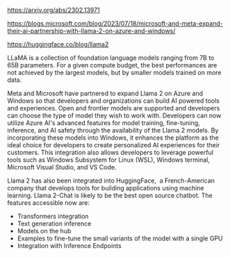 https://arxiv.org/abs/2302.13971

https://blogs.microsoft.com/blog/2023/07/18/microsoft-and-meta-expand-their-ai-partnership-with-llama-2-on-azure-and-windows/

https://huggingface.co/blog/llama2

LLaMA is a collection of foundation
language models ranging from 7B to 65B
parameters. For a given compute budget, the best performances are not achieved by the largest models, but by smaller models trained on more data. 

Meta and Microsoft have partnered to expand Llama 2 on Azure and Windows so that developers and organizations can build AI powered tools and experiences. Open and frontier models are supported and developers can choose the type of model they wish to work with.
Developers can now utilize Azure AI's advanced features for model training, fine-tuning, inference, and AI safety through the availability of the Llama 2 models. By incorporating these models into Windows, it enhances the platform as the ideal choice for developers to create personalized AI experiences for their customers. This integration also allows developers to leverage powerful tools such as Windows Subsystem for Linux (WSL), Windows terminal, Microsoft Visual Studio, and VS Code.

Llama 2 has also been integrated into HuggingFace,  a French-American company that develops tools for building applications using machine learning.  Llama 2-Chat is likely to be the best open source chatbot. The features accessible now are:

- Transformers integration
- Text generation inference
- Models on the hub
- Examples to fine-tune the small variants of the model with a single GPU
- Integration with Inference Endpoints